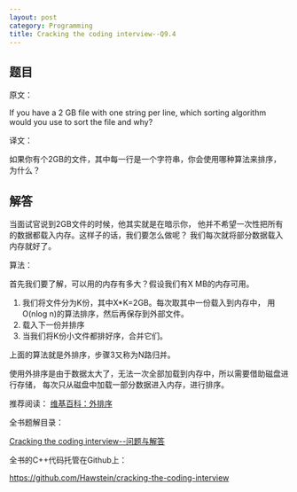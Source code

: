 ```yaml
---
layout: post
category: Programming
title: Cracking the coding interview--Q9.4
---
```


## 题目

原文：

If you have a 2 GB file with one string per line, which sorting 
algorithm would you use to sort the file and why?

译文：

如果你有个2GB的文件，其中每一行是一个字符串，你会使用哪种算法来排序，为什么？

## 解答

当面试官说到2GB文件的时候，他其实就是在暗示你，
他并不希望一次性把所有的数据都载入内存。这样子的话，我们要怎么做呢？
我们每次就将部分数据载入内存就好了。

算法：

首先我们要了解，可以用的内存有多大？假设我们有X MB的内存可用。

1. 我们将文件分为K份，其中X*K=2GB。每次取其中一份载入到内存中，
用O(nlog n)的算法排序，然后再保存到外部文件。
1. 载入下一份并排序
1. 当我们将K份小文件都排好序，合并它们。

上面的算法就是外排序，步骤3又称为N路归并。

使用外排序是由于数据太大了，无法一次全部加载到内存中，所以需要借助磁盘进行存储，
每次只从磁盘中加载一部分数据进入内存，进行排序。

推荐阅读：
[维基百科：外排序](http://zh.wikipedia.org/wiki/%E5%A4%96%E6%8E%92%E5%BA%8F)

全书题解目录：

[Cracking the coding interview--问题与解答](/posts/ctci-solutions-contents.html)

全书的C++代码托管在Github上：

<https://github.com/Hawstein/cracking-the-coding-interview>


